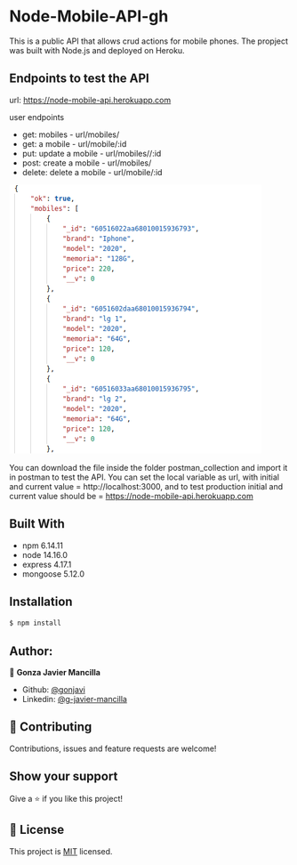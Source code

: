 # Node-Mobile-API-gh

This is a public API that allows crud actions for mobile phones. The propject was built with Node.js and deployed on Heroku.

## Endpoints to test the API

url: https://node-mobile-api.herokuapp.com

user endpoints
- get: mobiles - url/mobiles/
- get: a mobile - url/mobile/:id
- put: update a mobile - url/mobiles//:id
- post: create a mobile - url/mobiles/
- delete: delete a mobile - url/mobile/:id

![screenshot](./img/json.png) 


You can download the file inside the folder postman_collection and import it in postman to test the API. You can set the local variable as url, with initial and current value = http://localhost:3000, and to test production initial and current value should be = https://node-mobile-api.herokuapp.com

## Built With

- npm 6.14.11
- node 14.16.0
- express 4.17.1
- mongoose 5.12.0

## Installation

```bash
$ npm install
```

## Author:
👤 **Gonza Javier Mancilla**

- Github: [@gonjavi](https://github.com/gonjavi)
- Linkedin: [@g-javier-mancilla](https://www.linkedin.com/in/g-mancillla)


## 🤝 Contributing

Contributions, issues and feature requests are welcome!


## Show your support

Give a ⭐️ if you like this project!


## 📝 License

This project is [MIT](lic.url) licensed.
